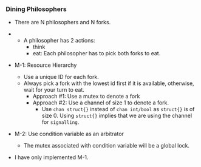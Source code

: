 ### Dining Philosophers

- There are N philosophers and N forks. 
- - A philosopher has 2 actions:
    - think
    - eat: Each philosopher has to pick both forks to eat.

- M-1: Resource Hierarchy
    - Use a unique ID for each fork.
    - Always pick a fork with the lowest id first if it is available, otherwise, wait for your turn to eat.
        - Approach #1: Use a mutex to denote a fork
        - Approach #2: Use a channel of size 1 to denote a fork.
            - Use `chan struct{}` instead of `chan int/bool` as `struct{}` is of size 0. Using `struct{}` implies that we are using the channel for `signalling`.
- M-2: Use condition variable as an arbitrator
    - The mutex associated with condition variable will be a global lock.

- I have only implemented M-1.